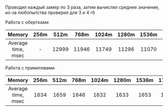 Проводил каждый замер по 3 раза, затем вычислял среднее значение, из-за любопытства проверил для 3 и 4 гб

Работа с обертками

|      Memory      | 256m | 512m | 768m | 1024m | 1280m | 1536m | 1792m | 2048m | 3060m | 4072m |
|:----------------:|:----:|:----:|:----:|:-----:|:-----:|:-----:|:-----:|:-----:|:-----:|:-----:|
|Average time, msec|  -   | 12999| 11946| 11749 | 11296 | 11070 | 10516 | 10846 | 10890 | 11295 |

Работа с примитивами

|      Memory      | 256m | 512m | 768m | 1024m | 1280m | 1536m | 1792m | 2048m | 3060m | 4072m |
|:----------------:|:----:|:----:|:----:|:-----:|:-----:|:-----:|:-----:|:-----:|:-----:|:-----:|
|Average time, msec| 1634 | 1659 | 1646 |  1632 |  1633 |  1653 |  1641 |  1612 |  1638 |  1635 |

